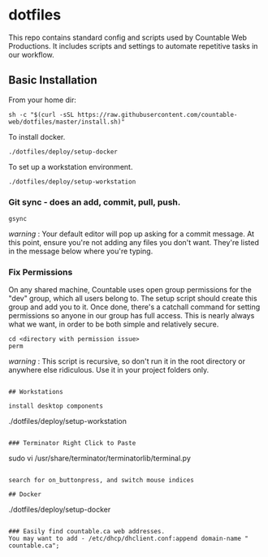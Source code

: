 # dotfiles

This repo contains standard config and scripts used by Countable Web Productions. It includes scripts and settings to automate repetitive tasks in our workflow.

## Basic Installation

From your home dir:
```
sh -c "$(curl -sSL https://raw.githubusercontent.com/countable-web/dotfiles/master/install.sh)"
```

To install docker.

```
./dotfiles/deploy/setup-docker
```

To set up a workstation environment.

```
./dotfiles/deploy/setup-workstation
```

### Git sync - does an add, commit, pull, push.
```
gsync
```
_warning_ : Your default editor will pop up asking for a commit message. At this point, ensure you're not adding any files you don't want. They're listed in the message below where you're typing.

### Fix Permissions

On any shared machine, Countable uses open group permissions for the "dev" group, which all users belong to. The setup script should create this group and add you to it. Once done, there's a catchall command for setting permissions so anyone in our group has full access. This is nearly always what we want, in order to be both simple and relatively secure.
```
cd <directory with permission issue>
perm
```
_warning_ : This script is recursive, so don't run it in the root directory or anywhere else ridiculous. Use it in your project folders only.

```

## Workstations

install desktop components
```
./dotfiles/deploy/setup-workstation
```

### Terminator Right Click to Paste
```
sudo vi /usr/share/terminator/terminatorlib/terminal.py
```

search for on_buttonpress, and switch mouse indices

## Docker

```
./dotfiles/deploy/setup-docker
```

### Easily find countable.ca web addresses.
You may want to add - /etc/dhcp/dhclient.conf:append domain-name " countable.ca";

